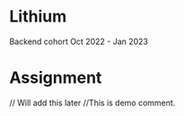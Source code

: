# Lithium
Backend cohort Oct 2022 - Jan 2023


# Assignment
// Will add this later
//This is demo comment.